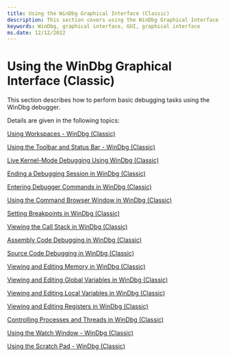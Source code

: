 ```yaml
---
title: Using the WinDbg Graphical Interface (Classic)
description: This section covers using the WinDbg Graphical Interface (Classic)
keywords: WinDbg, graphical interface, GUI, graphical interface
ms.date: 12/12/2022
---
```


# Using the WinDbg Graphical Interface (Classic)

This section describes how to perform basic debugging tasks using the WinDbg debugger.

Details are given in the following topics:

[Using Workspaces - WinDbg (Classic)](using-workspaces.md)

[Using the Toolbar and Status Bar - WinDbg (Classic)](using-the-toolbar-and-status-bar.md)

[Live Kernel-Mode Debugging Using WinDbg (Classic)](performing-kernel-mode-debugging-using-windbg.md)

[Ending a Debugging Session in WinDbg (Classic)](ending-a-debugging-session-in-windbg.md)

[Entering Debugger Commands in WinDbg (Classic)](debugger-command-window.md)

[Using the Command Browser Window in WinDbg (Classic)](command-browser-window.md)

[Setting Breakpoints in WinDbg (Classic)](setting-breakpoints-in-windbg.md)

[Viewing the Call Stack in WinDbg (Classic)](calls-window.md)

[Assembly Code Debugging in WinDbg (Classic)](disassembly-window.md)

[Source Code Debugging in WinDbg (Classic)](source-window.md)

[Viewing and Editing Memory in WinDbg (Classic)](memory-window.md)

[Viewing and Editing Global Variables in WinDbg (Classic)](viewing-and-editing-global-variables-in-windbg.md)

[Viewing and Editing Local Variables in WinDbg (Classic)](locals-window.md)

[Viewing and Editing Registers in WinDbg (Classic)](registers-window.md)

[Controlling Processes and Threads in WinDbg (Classic)](processes-and-threads-window.md)
 
[Using the Watch Window - WinDbg (Classic)](watch-window.md)
 
[Using the Scratch Pad - WinDbg (Classic)](scratch-pad.md)
